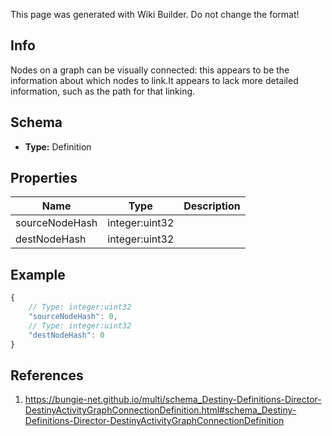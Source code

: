<span class="wiki-builder">This page was generated with Wiki Builder. Do not change the format!</span>

## Info
Nodes on a graph can be visually connected: this appears to be the information about which nodes to link.It appears to lack more detailed information, such as the path for that linking.

## Schema
* **Type:** Definition

## Properties
Name | Type | Description
---- | ---- | -----------
sourceNodeHash | integer:uint32 | 
destNodeHash | integer:uint32 | 

## Example
```javascript
{
    // Type: integer:uint32
    "sourceNodeHash": 0,
    // Type: integer:uint32
    "destNodeHash": 0
}

```

## References
1. https://bungie-net.github.io/multi/schema_Destiny-Definitions-Director-DestinyActivityGraphConnectionDefinition.html#schema_Destiny-Definitions-Director-DestinyActivityGraphConnectionDefinition
